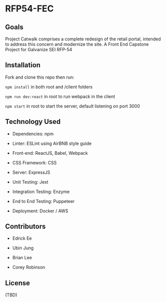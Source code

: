 # RFP54-FEC

## Goals
Project Catwalk comprises a complete redesign of the retail portal, intended to address this concern and modernize the site.
A Front End Capstone Project for Galvanize SEI RFP-54

## Installation
Fork and clone this repo then run:

`npm install` in both root and /client folders

`npm run dev:react` in root to run webpack in the client

`npm start` in root to start the server, default listening on port 3000

## Technology Used
- Dependencies: npm

- Linter: ESLint using AirBNB style guide

- Front-end: ReactJS, Babel, Webpack

- CSS Framework: CSS

- Server: ExpressJS

- Unit Testing: Jest

- Integration Testing: Enzyme

- End to End Testing: Puppeteer

- Deployment: Docker / AWS

## Contributors
- Edrick Ee

- Ubin Jung

- Brian Lee

- Corey Robinson

## License
(TBD)
